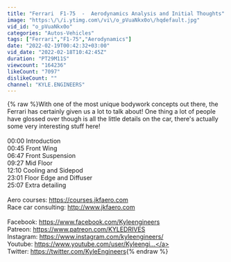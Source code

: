 ```yaml
---
title: "Ferrari  F1-75  -  Aerodynamics Analysis and Initial Thoughts"
image: "https:\/\/i.ytimg.com\/vi\/o_pVuaNkx0o\/hqdefault.jpg"
vid_id: "o_pVuaNkx0o"
categories: "Autos-Vehicles"
tags: ["Ferrari","F1-75","Aerodynamics"]
date: "2022-02-19T00:42:32+03:00"
vid_date: "2022-02-18T10:42:45Z"
duration: "PT29M11S"
viewcount: "164236"
likeCount: "7097"
dislikeCount: ""
channel: "KYLE.ENGINEERS"
---
```

{% raw %}With one of the most unique bodywork concepts out there, the Ferrari has certainly given us a lot to talk about! One thing a lot of people have glossed over though is all the little details on the car, there's actually some very interesting stuff here!<br /><br />00:00 Introduction<br />00:45 Front Wing <br />06:47 Front Suspension<br />09:27 Mid Floor <br />12:10 Cooling and Sidepod<br />23:01 Floor Edge and Diffuser<br />25:07 Extra detailing<br /><br />Aero courses: <a rel="nofollow" target="blank" href="https://courses.jkfaero.com">https://courses.jkfaero.com</a><br />Race car consulting: <a rel="nofollow" target="blank" href="http://www.jkfaero.com">http://www.jkfaero.com</a><br /><br />Facebook: <a rel="nofollow" target="blank" href="https://www.facebook.com/Kyleengineers">https://www.facebook.com/Kyleengineers</a><br />Patreon: <a rel="nofollow" target="blank" href="https://www.patreon.com/KYLEDRIVES">https://www.patreon.com/KYLEDRIVES</a><br />Instagram: <a rel="nofollow" target="blank" href="https://www.instagram.com/kyleengineers/">https://www.instagram.com/kyleengineers/</a><br />Youtube: <a rel="nofollow" target="blank" href="https://www.youtube.com/user/Kyleengi...">https://www.youtube.com/user/Kyleengi...</a><br />Twitter: <a rel="nofollow" target="blank" href="https://twitter.com/KyleEngineers">https://twitter.com/KyleEngineers</a>{% endraw %}
